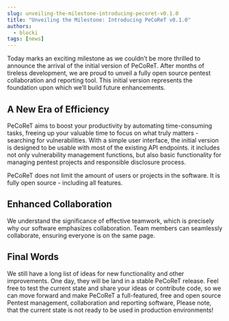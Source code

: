 ```yaml
---
slug: unveiling-the-milestone-introducing-pecoret-v0.1.0
title: "Unveiling the Milestone: Introducing PeCoReT v0.1.0"
authors:
  - blocki
tags: [news]
---
```


Today marks an exciting milestone as we couldn’t be more thrilled to announce the arrival of the initial version of PeCoReT. After months of tireless development, we are proud to unveil a fully open source pentest collaboration and reporting tool. This initial version represents the foundation upon which we’ll build future enhancements.


## A New Era of Efficiency
PeCoReT aims to boost your productivity by automating time-consuming tasks, freeing up your valuable time to focus on what truly matters - searching for vulnerabilities. With a simple user interface, the initial version is designed to be usable with most of the existing API endpoints. it includes not only vulnerability management functions, but also basic functionality for managing pentest projects and responsible disclosure process.

PeCoReT does not limit the amount of users or projects in the software. It is fully open source - including all features.

## Enhanced Collaboration
We understand the significance of effective teamwork, which is precisely why our software emphasizes collaboration. Team members can seamlessly collaborate, ensuring everyone is on the same page.

## Final Words
We still have a long list of ideas for new functionality and other improvements. One day, they will be land in a stable PeCoReT release. Feel free to test the current state and share your ideas or contribute code, so we can move forward and make PeCoReT a full-featured, free and open source Pentest management, collaboration and reporting software, Please note, that the current state is not ready to be used in production environments!